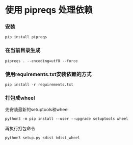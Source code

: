 # 使用 pipreqs 处理依赖
### 安装
```
pip install pipreqs
```

### 在当前目录生成
```
pipreqs . --encoding=utf8 --force
```

### 使用requirements.txt安装依赖的方式
```
pip install -r requirements.txt
```

### 打包成wheel
先安装最新的setuptools和wheel
```
python3 -m pip install --user --upgrade setuptools wheel
```
再执行打包命令
```
python3 setup.py sdist bdist_wheel
```